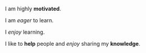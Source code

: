 I am highly **motivated**.

I am *eager* to learn.

I *enjoy* learning.

I like to **help** people and *enjoy* sharing my **knowledge**. 
